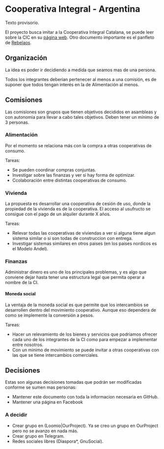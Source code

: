 # Cooperativa Integral - Argentina

Texto provisorio.

El proyecto busca imitar a la Cooperativa Integral Catalana, se puede leer sobre la CIC en su [página web](http://cooperativa.cat/es/). Otro documento importante es el panfleto de [Rebelaos](Rebelaos.md).

## Organización

La idea es poder ir decidiendo a medida que seamos mas de una persona.

Todos los integrantes deberían pertenecer al menos a una comisión, es de suponer que todos tengan interés en la de Alimentación al menos.

## Comisiones

Las comisiones son grupos que tienen objetivos decididos en asambleas y con autonomia para llevar a cabo tales objetivos. Deben tener un mínimo de 3 personas.

### Alimentación

Por el momento se relaciona más con la compra a otras cooperativas de consumo.

Tareas:

- Se pueden coordinar compras conjuntas.
- Investigar sobre las finanzas y ver si hay forma de optimizar.
- Ccolaboración entre distintas cooperativas de consumo.

### Vivienda

La propuesta es desarrollar una cooperativa de cesión de uso, donde la propiedad de la vivienda es de la cooperativa. El acceso al usufructo se consigue con el pago de un alquiler durante X años.

Tareas:

- Relevar todas las cooperativas de viviendas a ver si alguna tiene algun sistema similar o si son todas de construccion con entrega.
- Investigar sistemas similares en otros paises (en los paises nordicos es el Modelo Andel).

### Finanzas

Administrar dinero es uno de los principales problemas, y es algo que conviene dejar hasta tener una estructura legal que permita operar a nombre de la CI.

#### Moneda social

La ventaja de la moneda social es que permite que los intercambios se desarrollen dentro del movimiento cooperativo. Aunque eso dependera de como se implemente la conversión a pesos.

Tareas:

- Hacer un relevamiento de los bienes y servicios que podriamos ofrecer cada uno de los integrantes de la CI como para empezar a implementar entre nosotros.
- Con un minimo de movimiento se puede invitar a otras cooperativas con las que se tiene intercambios comerciales.

## Decisiones

Estas son algunas decisiones tomadas que podrán ser modificadas conforme  se sumen mas personas:

- Mantener este documento con toda la informacion necesaria en GitHub.
- Mantener una página en Facebook

### A decidir

- Crear grupo en (Loomio|OurProject). Ya se creo un grupo en OurProject pero no se avanzo en nada más.
- Crear grupo en Telegram.
- Redes sociales libres (Diaspora*, GnuSocial).